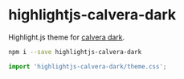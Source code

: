 # highlightjs-calvera-dark

Highlight.js theme for [calvera dark](https://github.com/saurabhdaware/vscode-calvera-dark).

```sh
npm i --save highlightjs-calvera-dark
```

```js
import 'highlightjs-calvera-dark/theme.css';
```

